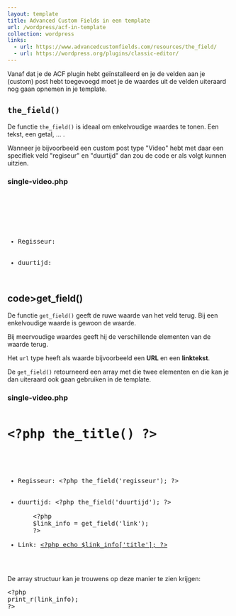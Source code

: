 ```yaml
---
layout: template
title: Advanced Custom Fields in een template
url: /wordpress/acf-in-template
collection: wordpress
links:
  - url: https://www.advancedcustomfields.com/resources/the_field/
  - url: https://wordpress.org/plugins/classic-editor/
---
```


Vanaf dat je de ACF plugin hebt geïnstalleerd en je de velden aan je (custom) post hebt toegevoegd moet je de waardes uit de velden uiteraard nog gaan opnemen in je template.

## <code>the_field()</code>

De functie <code>the_field()</code> is ideaal om enkelvoudige waardes te tonen. Een tekst, een getal, ... . 

Wanneer je bijvoorbeeld een custom post type "Video" hebt met daar een specifiek veld "regiseur" en "duurtijd" dan zou de code er als volgt kunnen uitzien.

### single-video.php
<pre>
<h1><?php the_title() ?></h1>
<ul>
    <li>Regisseur: <?php the_field('regisseur'); ?></li>
    <li>duurtijd: <?php the_field('duurtijd'); ?></li>
</pre>


## code>get_field()</code>

De functie <code>get_field()</code> geeft de ruwe waarde van het veld terug. Bij een enkelvoudige waarde is gewoon de waarde.

Bij meervoudige waardes geeft hij de verschillende elementen van de waarde terug.

Het <code>url</code> type heeft als waarde bijvoorbeeld een <strong>URL</strong> en een <strong>linktekst</strong>.

De <code>get_field()</code> retourneerd een array met die twee elementen en die kan je dan uiteraard ook gaan gebruiken in de template.

### single-video.php

<pre>
<h1>&lt;?php the_title() ?&gt;</h1>
<ul>
    <li>Regisseur: &lt;?php the_field('regisseur'); ?&gt;</li>
    <li>duurtijd: &lt;?php the_field('duurtijd'); ?&gt;</li>
    &lt;?php 
    $link_info = get_field('link'); 
    ?&gt;
    <li>Link: <a href="&lt;?php echo $link_info['url']; ?&gt;">&lt;?php echo $link_info['title']; ?&gt;</a></li>
</ul>    
</pre>

De array structuur kan je trouwens op deze manier te zien krijgen:

<pre>
&lt;?php
print_r(link_info);
?&gt;
</pre>